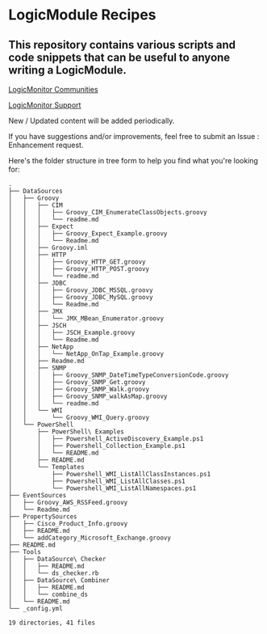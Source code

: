 # LogicModule Recipes

## This repository contains various scripts and code snippets that can be useful to anyone writing a LogicModule.

[LogicMonitor Communities](https://communities.logicmonitor.com/)

[LogicMonitor Support](https://www.logicmonitor.com/support/)

New / Updated content will be added periodically.

If you have suggestions and/or improvements, feel free to submit an Issue : Enhancement request.

Here's the folder structure in tree form to help you find what you're looking for:

```
.
├── DataSources
│   ├── Groovy
│   │   ├── CIM
│   │   │   ├── Groovy_CIM_EnumerateClassObjects.groovy
│   │   │   └── readme.md
│   │   ├── Expect
│   │   │   ├── Groovy_Expect_Example.groovy
│   │   │   └── Readme.md
│   │   ├── Groovy.iml
│   │   ├── HTTP
│   │   │   ├── Groovy_HTTP_GET.groovy
│   │   │   ├── Groovy_HTTP_POST.groovy
│   │   │   └── readme.md
│   │   ├── JDBC
│   │   │   ├── Groovy_JDBC_MSSQL.groovy
│   │   │   ├── Groovy_JDBC_MySQL.groovy
│   │   │   └── Readme.md
│   │   ├── JMX
│   │   │   └── JMX_MBean_Enumerator.groovy
│   │   ├── JSCH
│   │   │   ├── JSCH_Example.groovy
│   │   │   └── Readme.md
│   │   ├── NetApp
│   │   │   └── NetApp_OnTap_Example.groovy
│   │   ├── Readme.md
│   │   ├── SNMP
│   │   │   ├── Groovy_SNMP_DateTimeTypeConversionCode.groovy
│   │   │   ├── Groovy_SNMP_Get.groovy
│   │   │   ├── Groovy_SNMP_Walk.groovy
│   │   │   ├── Groovy_SNMP_walkAsMap.groovy
│   │   │   └── readme.md
│   │   └── WMI
│   │       └── Groovy_WMI_Query.groovy
│   └── PowerShell
│       ├── PowerShell\ Examples
│       │   ├── Powershell_ActiveDiscovery_Example.ps1
│       │   ├── Powershell_Collection_Example.ps1
│       │   └── README.md
│       ├── README.md
│       └── Templates
│           ├── Powershell_WMI_ListAllClassInstances.ps1
│           ├── Powershell_WMI_ListAllClasses.ps1
│           └── Powershell_WMI_ListAllNamespaces.ps1
├── EventSources
│   ├── Groovy_AWS_RSSFeed.groovy
│   └── Readme.md
├── PropertySources
│   ├── Cisco_Product_Info.groovy
│   ├── README.md
│   └── addCategory_Microsoft_Exchange.groovy
├── README.md
├── Tools
│   ├── DataSource\ Checker
│   │   ├── README.md
│   │   └── ds_checker.rb
│   ├── DataSource\ Combiner
│   │   ├── README.md
│   │   └── combine_ds
│   └── README.md
└── _config.yml

19 directories, 41 files
```
